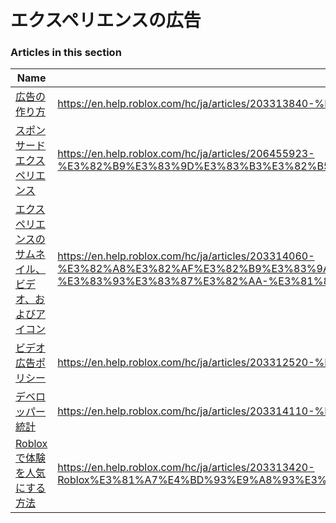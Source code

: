 # エクスペリエンスの広告  
### Articles in this section
Name|URL
-|-
[広告の作り方](./広告の作り方.html) |https://en.help.roblox.com/hc/ja/articles/203313840-%E5%BA%83%E5%91%8A%E3%81%AE%E4%BD%9C%E3%82%8A%E6%96%B9
[スポンサードエクスペリエンス](./スポンサードエクスペリエンス.html) |https://en.help.roblox.com/hc/ja/articles/206455923-%E3%82%B9%E3%83%9D%E3%83%B3%E3%82%B5%E3%83%BC%E3%83%89%E3%82%A8%E3%82%AF%E3%82%B9%E3%83%9A%E3%83%AA%E3%82%A8%E3%83%B3%E3%82%B9
[エクスペリエンスのサムネイル、ビデオ、およびアイコン](./エクスペリエンスのサムネイル、ビデオ、およびアイコン.html) |https://en.help.roblox.com/hc/ja/articles/203314060-%E3%82%A8%E3%82%AF%E3%82%B9%E3%83%9A%E3%83%AA%E3%82%A8%E3%83%B3%E3%82%B9%E3%81%AE%E3%82%B5%E3%83%A0%E3%83%8D%E3%82%A4%E3%83%AB-%E3%83%93%E3%83%87%E3%82%AA-%E3%81%8A%E3%82%88%E3%81%B3%E3%82%A2%E3%82%A4%E3%82%B3%E3%83%B3
[ビデオ広告ポリシー](./ビデオ広告ポリシー.html) |https://en.help.roblox.com/hc/ja/articles/203312520-%E3%83%93%E3%83%87%E3%82%AA%E5%BA%83%E5%91%8A%E3%83%9D%E3%83%AA%E3%82%B7%E3%83%BC
[デベロッパー統計](./デベロッパー統計.html) |https://en.help.roblox.com/hc/ja/articles/203314110-%E3%83%87%E3%83%99%E3%83%AD%E3%83%83%E3%83%91%E3%83%BC%E7%B5%B1%E8%A8%88
[Robloxで体験を人気にする方法](./Robloxで体験を人気にする方法.html) |https://en.help.roblox.com/hc/ja/articles/203313420-Roblox%E3%81%A7%E4%BD%93%E9%A8%93%E3%82%92%E4%BA%BA%E6%B0%97%E3%81%AB%E3%81%99%E3%82%8B%E6%96%B9%E6%B3%95